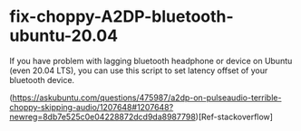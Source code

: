 # fix-choppy-A2DP-bluetooth-ubuntu-20.04
If you have problem with lagging bluetooth headphone or device on Ubuntu (even 20.04 LTS), you can use this script to set latency offset of your bluetooth device.

(https://askubuntu.com/questions/475987/a2dp-on-pulseaudio-terrible-choppy-skipping-audio/1207648#1207648?newreg=8db7e525c0e04228872dcd9da8987798)[Ref-stackoverflow]
